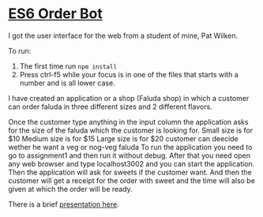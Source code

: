 # <a href="https://github.com/rhildred/ES6OrderBot" target="_blank">ES6 Order Bot</a>

I got the user interface for the web from a student of mine, Pat Wilken.

To run:

1. The first time run `npm install`
2. Press ctrl-f5 while your focus is in one of the files that starts with a number and is all lower case.

I have created an application or a shop (Faluda shop) in which a customer can order faluda in three different sizes and 2 different flavors.

Once the customer type anything in the input column the application asks for the size of the faluda which the customer is looking for.
Small size is for $10
Medium size is for $15
Large size is for $20
customer can deecide wether he want a veg or nog-veg faluda
To run the application you need to go to assignment1 and then run it without debug. 
After that you need open any web browser and type localhost3002 and you can start the application.
Then the application will ask for sweets if the customer want. And then the customer will get a receipt for the order with sweet and the time will also be given at which the order will be ready.


There is a brief [presentation here](EventsAndObjects.pdf).
